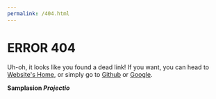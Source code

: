 ```yaml
---
permalink: /404.html
---
```


# ERROR 404
Uh-oh, it looks like you found a dead link! If you want, you can head to [Website's Home](samplasion.github.io), or simply go to [Github](github.com) or [Google](google.com).

**Samplasion _Projectio_**
